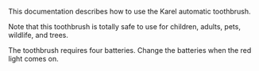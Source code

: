 This documentation describes how to use the Karel automatic toothbrush.

Note that this toothbrush is totally safe to use for children, adults, pets, wildlife, and trees. 

The toothbrush requires four batteries. Change the batteries when the red light comes on.